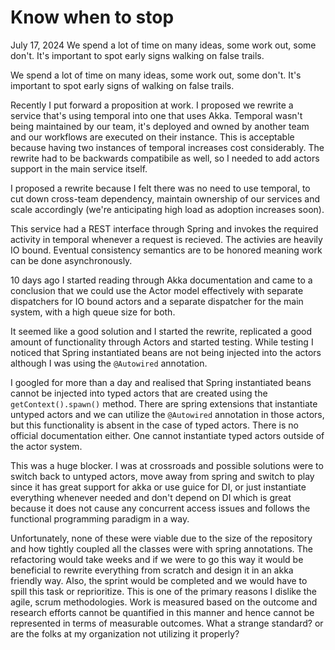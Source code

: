 # Know when to stop
July 17, 2024
We spend a lot of time on many ideas, some work out, some don't. It's important to spot early signs walking on false trails.


We spend a lot of time on many ideas, some work out, some don't. It's important to spot early signs of walking on false trails. 

Recently I put forward a proposition at work. I proposed we rewrite a service that's using temporal into one that uses Akka. Temporal wasn't being maintained by our team, it's deployed and owned by another team and our workflows are executed on their instance. This is acceptable because having two instances of temporal increases cost considerably. The rewrite had to be backwards compatibile as well, so I needed to add actors support in the main service itself.

I proposed a rewrite because I felt there was no need to use temporal, to cut down cross-team dependency, maintain ownership of our services and scale accordingly (we're anticipating high load as adoption increases soon).

This service had a REST interface through Spring and invokes the required activity in temporal whenever a request is recieved. The activies are heavily IO bound. Eventual consistency semantics are to be honored meaning work can be done asynchronously.

10 days ago I started reading through Akka documentation and came to a conclusion that we could use the Actor model effectively with separate dispatchers for IO bound actors and a separate dispatcher for the main system, with a high queue size for both.

It seemed like a good solution and I started the rewrite, replicated a good amount of functionality through Actors and started testing. While testing I noticed that Spring instantiated beans are not being injected into the actors although I was using the `@Autowired` annotation.

I googled for more than a day and realised that Spring instantiated beans cannot be injected into typed actors that are created using the `getContext().spawn()` method. There are spring extensions that instantiate untyped actors and we can utilize the `@Autowired` annotation in those actors, but this functionality is absent in the case of typed actors. There is no official documentation either. One cannot instantiate typed actors outside of the actor system. 

This was a huge blocker. I was at crossroads and possible solutions were to switch back to untyped actors, move away from spring and switch to play since it has great support for akka or use guice for DI, or just instantiate everything whenever needed and don't depend on DI which is great because it does not cause any concurrent access issues and follows the functional programming paradigm in a way.

Unfortunately, none of these were viable due to the size of the repository and how tightly coupled all the classes were with spring annotations. The refactoring would take weeks and if we were to go this way it would be beneficial to rewrite everything from scratch and design it in an akka friendly way. Also, the sprint would be completed and we would have to spill this task or reprioritize. This is one of the primary reasons I dislike the agile, scrum methodologies. Work is measured based on the outcome and research efforts cannot be quantified in this manner and hence cannot be represented in terms of measurable outcomes. What a strange standard? or are the folks at my organization not utilizing it properly?